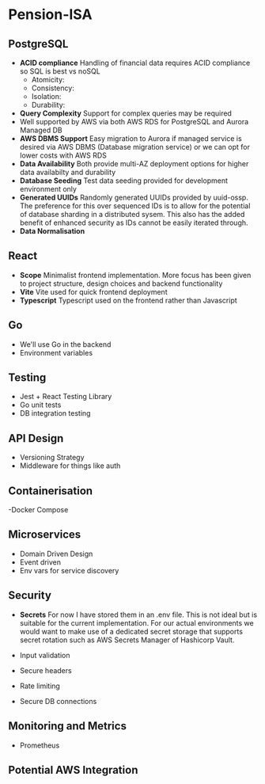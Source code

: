 # Pension-ISA


## PostgreSQL

- **ACID compliance** Handling of financial data requires ACID compliance so SQL is best vs noSQL
    - Atomicity: 
    - Consistency:
    - Isolation:
    - Durability:
- **Query Complexity** Support for complex queries may be required
- Well supported by AWS via both AWS RDS for PostgreSQL and Aurora Managed DB
- **AWS DBMS Support** Easy migration to Aurora if managed service is desired via AWS DBMS (Database migration service) or we can opt for lower costs with AWS RDS
- **Data Availability** Both provide multi-AZ deployment options for higher data availabilty and durability
- **Database Seeding** Test data seeding provided for development environment only
- **Generated UUIDs** Randomly generated UUIDs provided by uuid-ossp. The preference for this over sequenced IDs is to allow for the potential of database sharding in a distributed sysem. This also has the added benefit of enhanced security as IDs cannot be easily iterated through.
- **Data Normalisation** 

## React
- **Scope** Minimalist frontend implementation. More focus has been given to project structure, design choices and backend functionality
- **Vite** Vite used for quick frontend deployment
- **Typescript** Typescript used on the frontend rather than Javascript

## Go
- We'll use Go in the backend
- Environment variables

## Testing
- Jest + React Testing Library
- Go unit tests
- DB integration testing

## API Design
- Versioning Strategy
- Middleware for things like auth

## Containerisation
-Docker Compose

## Microservices
- Domain Driven Design
- Event driven
- Env vars for service discovery

## Security
- **Secrets** For now I have stored them in an .env file. This is not ideal but is suitable for the current implementation. For our actual environments we would want to make use of a dedicated secret storage that supports secret rotation such as AWS Secrets Manager of Hashicorp Vault.

- Input validation
- Secure headers
- Rate limiting
- Secure DB connections

## Monitoring and Metrics ##
- Prometheus

## Potential AWS Integration ##


